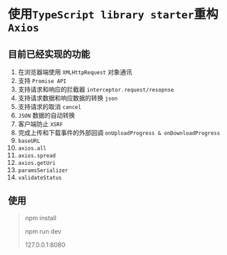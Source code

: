 
# 使用`TypeScript library starter`重构`Axios`

## 目前已经实现的功能

1. 在浏览器端使用 `XMLHttpRequest` 对象通讯
2. 支持 `Promise API`
3. 支持请求和响应的拦截器 `interceptor.request/resopnse`
4. 支持请求数据和响应数据的转换 `json`
5. 支持请求的取消 `cancel`
6. `JSON` 数据的自动转换
7. 客户端防止 `XSRF`
8. 完成上传和下载事件的外部回调 `onUploadProgress & onDownloadProgress`
9. `baseURL`
10. `axios.all`
11. `axios.spread`
12. `axios.getUri`
13. `paramsSerializer`
14. `validateStatus`

## 使用

> npm install
>
> npm run dev
>  
> 127.0.0.1:8080
